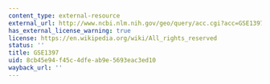 ```yaml
---
content_type: external-resource
external_url: http://www.ncbi.nlm.nih.gov/geo/query/acc.cgi?acc=GSE1397
has_external_license_warning: true
license: https://en.wikipedia.org/wiki/All_rights_reserved
status: ''
title: GSE1397
uid: 8cb45e94-f45c-4dfe-ab9e-5693eac3ed10
wayback_url: ''
---
```

